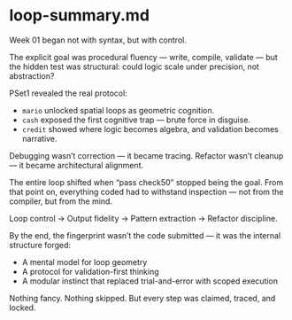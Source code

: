 # loop-summary.md

Week 01 began not with syntax, but with control.

The explicit goal was procedural fluency — write, compile, validate — but the hidden test was structural: could logic scale under precision, not abstraction?

PSet1 revealed the real protocol:

- `mario` unlocked spatial loops as geometric cognition.
- `cash` exposed the first cognitive trap — brute force in disguise.
- `credit` showed where logic becomes algebra, and validation becomes narrative.

Debugging wasn’t correction — it became tracing.
Refactor wasn’t cleanup — it became architectural alignment.

The entire loop shifted when “pass check50” stopped being the goal. From that point on, everything coded had to withstand inspection — not from the compiler, but from the mind.

Loop control → Output fidelity → Pattern extraction → Refactor discipline.

By the end, the fingerprint wasn’t the code submitted — it was the internal structure forged:

- A mental model for loop geometry
- A protocol for validation-first thinking
- A modular instinct that replaced trial-and-error with scoped execution

Nothing fancy. Nothing skipped. But every step was claimed, traced, and locked.
